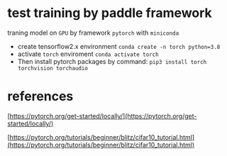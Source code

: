 # test training by paddle framework

traning model on `GPU` by framework `pytorch` with `miniconda`

- create tensorflow2.x environment `conda create -n torch python=3.8`
- activate `torch` enviroment `conda activate torch`
- Then install pytorch packages by command: `pip3 install torch torchvision torchaudio`

# references

[https://pytorch.org/get-started/locally/](https://pytorch.org/get-started/locally/)

[https://pytorch.org/tutorials/beginner/blitz/cifar10_tutorial.html](https://pytorch.org/tutorials/beginner/blitz/cifar10_tutorial.html)